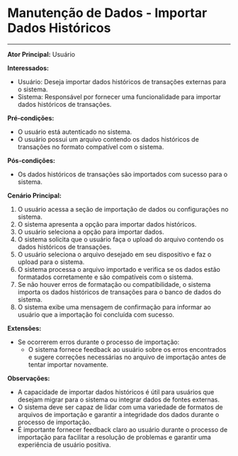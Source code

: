 # Manutenção de Dados - Importar Dados Históricos
____

**Ator Principal:** Usuário

**Interessados:**
- Usuário: Deseja importar dados históricos de transações externas para o sistema.
- Sistema: Responsável por fornecer uma funcionalidade para importar dados históricos de transações.

**Pré-condições:**
- O usuário está autenticado no sistema.
- O usuário possui um arquivo contendo os dados históricos de transações no formato compatível com o sistema.

**Pós-condições:**
- Os dados históricos de transações são importados com sucesso para o sistema.

**Cenário Principal:**
1. O usuário acessa a seção de importação de dados ou configurações no sistema.
2. O sistema apresenta a opção para importar dados históricos.
3. O usuário seleciona a opção para importar dados.
4. O sistema solicita que o usuário faça o upload do arquivo contendo os dados históricos de transações.
5. O usuário seleciona o arquivo desejado em seu dispositivo e faz o upload para o sistema.
6. O sistema processa o arquivo importado e verifica se os dados estão formatados corretamente e são compatíveis com o sistema.
7. Se não houver erros de formatação ou compatibilidade, o sistema importa os dados históricos de transações para o banco de dados do sistema.
8. O sistema exibe uma mensagem de confirmação para informar ao usuário que a importação foi concluída com sucesso.

**Extensões:**
- Se ocorrerem erros durante o processo de importação:
    - O sistema fornece feedback ao usuário sobre os erros encontrados e sugere correções necessárias no arquivo de importação antes de tentar importar novamente.

**Observações:**
- A capacidade de importar dados históricos é útil para usuários que desejam migrar para o sistema ou integrar dados de fontes externas.
- O sistema deve ser capaz de lidar com uma variedade de formatos de arquivos de importação e garantir a integridade dos dados durante o processo de importação.
- É importante fornecer feedback claro ao usuário durante o processo de importação para facilitar a resolução de problemas e garantir uma experiência de usuário positiva.